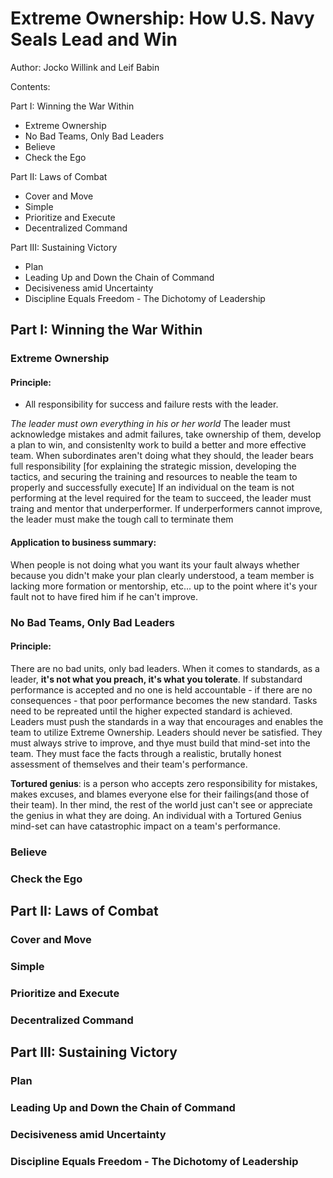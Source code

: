 # Extreme Ownership: How U.S. Navy Seals Lead and Win

Author: Jocko Willink and Leif Babin

Contents:


Part I: Winning the War Within
* Extreme Ownership
* No Bad Teams, Only Bad Leaders
* Believe
* Check the Ego

Part II: Laws of Combat
*  Cover and Move
*  Simple
*  Prioritize and Execute
*  Decentralized Command

Part III: Sustaining Victory
*  Plan
*  Leading Up and Down the Chain of Command
*  Decisiveness amid Uncertainty
*  Discipline Equals Freedom - The Dichotomy of Leadership


## Part I: Winning the War Within
### Extreme Ownership

#### Principle:
* All responsibility for success and failure rests with the leader.

*The leader must own everything in his or her world*
The leader must acknowledge mistakes and admit failures, take ownership of them, develop a plan to win, and consistenlty work to build a better and more effective team.
When subordinates aren't doing what they should, the leader bears full responsibility [for explaining the strategic mission, developing the tactics, and securing the training and resources to neable the team to properly and successfully execute]
If an individual on the team is not performing at the level required for the team to succeed, the leader must traing and mentor that underperformer.
If underperformers cannot improve, the leader must make the tough call to terminate them

#### Application to business summary:

When people is not doing what you want its your fault always whether because you didn't make your plan clearly understood, a team member is lacking more formation or mentorship, etc... up to the point where it's your fault not to have fired him if he can't improve.


### No Bad Teams, Only Bad Leaders
#### Principle:
There are no bad units, only bad leaders.
When it comes to standards, as a leader, **it's not what you preach, it's what you tolerate**.
If substandard performance is accepted and no one is held accountable - if there are no consequences - that poor performance becomes the new standard.
Tasks need to be repreated until the higher expected standard is achieved.
Leaders must push the standards in a way that encourages and enables the team to utilize Extreme Ownership.
Leaders should never be satisfied. They must always strive to improve, and thye must build that mind-set into the team. They must face the facts through a realistic, brutally honest assessment of themselves and their team's performance.

**Tortured genius**: is a person who accepts zero responsibility for mistakes, makes excuses, and blames everyone else for their failings(and those of their team). In ther mind, the rest of the world just can't see or appreciate the genius in what they are doing. An individual with a Tortured Genius mind-set can have catastrophic impact on a team's performance.

### Believe
### Check the Ego

## Part II: Laws of Combat
### Cover and Move
### Simple
### Prioritize and Execute
### Decentralized Command

## Part III: Sustaining Victory
### Plan
### Leading Up and Down the Chain of Command
### Decisiveness amid Uncertainty
### Discipline Equals Freedom - The Dichotomy of Leadership